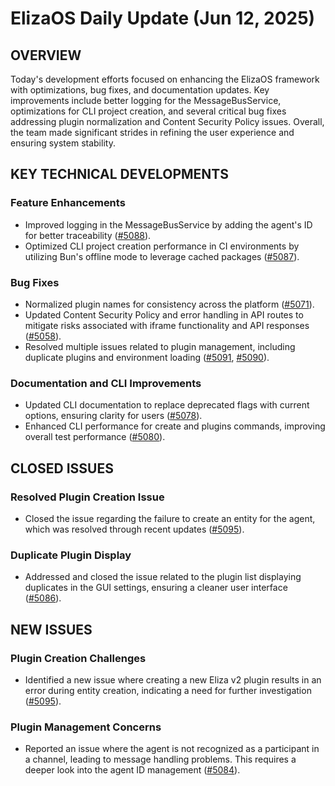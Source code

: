 # ElizaOS Daily Update (Jun 12, 2025)

## OVERVIEW 
Today's development efforts focused on enhancing the ElizaOS framework with optimizations, bug fixes, and documentation updates. Key improvements include better logging for the MessageBusService, optimizations for CLI project creation, and several critical bug fixes addressing plugin normalization and Content Security Policy issues. Overall, the team made significant strides in refining the user experience and ensuring system stability.

## KEY TECHNICAL DEVELOPMENTS

### Feature Enhancements
- Improved logging in the MessageBusService by adding the agent's ID for better traceability ([#5088](https://github.com/elizaos/eliza/pull/5088)).
- Optimized CLI project creation performance in CI environments by utilizing Bun's offline mode to leverage cached packages ([#5087](https://github.com/elizaos/eliza/pull/5087)).

### Bug Fixes
- Normalized plugin names for consistency across the platform ([#5071](https://github.com/elizaos/eliza/pull/5071)).
- Updated Content Security Policy and error handling in API routes to mitigate risks associated with iframe functionality and API responses ([#5058](https://github.com/elizaos/eliza/pull/5058)).
- Resolved multiple issues related to plugin management, including duplicate plugins and environment loading ([#5091](https://github.com/elizaos/eliza/pull/5091), [#5090](https://github.com/elizaos/eliza/pull/5090)).

### Documentation and CLI Improvements
- Updated CLI documentation to replace deprecated flags with current options, ensuring clarity for users ([#5078](https://github.com/elizaos/eliza/pull/5078)).
- Enhanced CLI performance for create and plugins commands, improving overall test performance ([#5080](https://github.com/elizaos/eliza/pull/5080)).

## CLOSED ISSUES

### Resolved Plugin Creation Issue
- Closed the issue regarding the failure to create an entity for the agent, which was resolved through recent updates ([#5095](https://github.com/elizaos/eliza/issues/5095)).

### Duplicate Plugin Display
- Addressed and closed the issue related to the plugin list displaying duplicates in the GUI settings, ensuring a cleaner user interface ([#5086](https://github.com/elizaos/eliza/issues/5086)).

## NEW ISSUES

### Plugin Creation Challenges
- Identified a new issue where creating a new Eliza v2 plugin results in an error during entity creation, indicating a need for further investigation ([#5095](https://github.com/elizaos/eliza/issues/5095)).

### Plugin Management Concerns
- Reported an issue where the agent is not recognized as a participant in a channel, leading to message handling problems. This requires a deeper look into the agent ID management ([#5084](https://github.com/elizaos/eliza/issues/5084)).